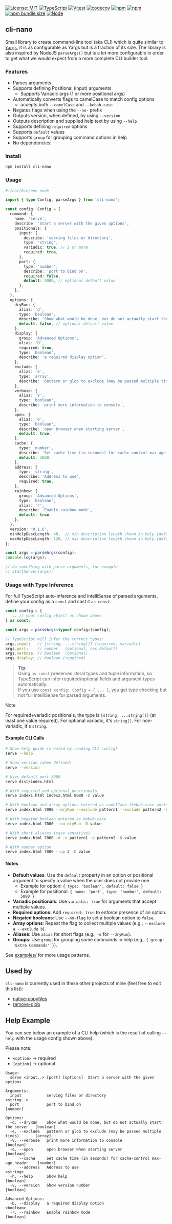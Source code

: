 [![License: MIT](https://img.shields.io/badge/License-MIT-yellow.svg)](https://opensource.org/licenses/MIT)
[![TypeScript](https://img.shields.io/badge/%3C%2F%3E-TypeScript-%230074c1.svg)](http://www.typescriptlang.org/)
[![Vitest](https://img.shields.io/badge/tested%20with-vitest-fcc72b.svg?logo=vitest)](https://vitest.dev/)
[![codecov](https://codecov.io/gh/ghiscoding/cli-nano/branch/main/graph/badge.svg)](https://codecov.io/gh/ghiscoding/cli-nano)
[![npm](https://img.shields.io/npm/v/cli-nano.svg)](https://www.npmjs.com/package/cli-nano)
[![npm](https://img.shields.io/npm/dy/cli-nano)](https://www.npmjs.com/package/cli-nano)
[![npm bundle size](https://img.shields.io/bundlephobia/minzip/cli-nano?color=success&label=gzip)](https://bundlephobia.com/result?p=cli-nano)
<a href="https://nodejs.org/en/about/previous-releases"><img src="https://img.shields.io/node/v/cli-nano.svg" alt="Node" /></a>

## cli-nano

Small library to create command-line tool (aka CLI) which is quite similar to [`Yargs`](https://github.com/yargs/yargs), it is as configurable as Yargs but is a fraction of its size. The library is also inspired by NodeJS `parseArgs()` but is a lot more configurable in order to get what we would expect from a more complete CLI builder tool.

### Features
- Parses arguments
- Supports defining Positional (input) arguments
  - Supports Variadic args (1 or more positional args)
- Automatically converts flags to camelCase to match config options
  - accepts both `--camelCase` and `--kebab-case`
- Negates flags when using the `--no-` prefix
- Outputs version, when defined, by using `--version`
- Outputs description and supplied help text by using `--help`
- Supports defining `required` options
- Supports `default` values
- Supports `group` for grouping command options in help
- No dependencies!

### Install
```sh
npm install cli-nano
```

### Usage

```ts
#!/usr/bin/env node

import { type Config, parseArgs } from 'cli-nano';

const config: Config = {
  command: {
    name: 'serve',
    describe: 'Start a server with the given options',
    positionals: {
      input: {
        describe: 'serving files or directory',
        type: 'string',
        variadic: true, // 1 or more
        required: true,
      },
      port: {
        type: 'number',
        describe: 'port to bind on',
        required: false,
        default: 5000, // optional default value
      },
    },
  },
  options: {
    dryRun: {
      alias: 'd',
      type: 'boolean',
      describe: 'Show what would be done, but do not actually start the server',
      default: false, // optional default value
    },
    display: {
      group: 'Advanced Options',
      alias: 'D',
      required: true,
      type: 'boolean',
      describe: 'a required display option',
    },
    exclude: {
      alias: 'e',
      type: 'array',
      describe: 'pattern or glob to exclude (may be passed multiple times)',
    },
    verbose: {
      alias: 'V',
      type: 'boolean',
      describe: 'print more information to console',
    },
    open: {
      alias: 'o',
      type: 'boolean',
      describe: 'open browser when starting server',
      default: true,
    },
    cache: {
      type: 'number',
      describe: 'Set cache time (in seconds) for cache-control max-age header',
      default: 3600,
    },
    address: {
      type: 'string',
      describe: 'Address to use',
      required: true,
    },
    rainbow: {
      group: 'Advanced Options',
      type: 'boolean',
      alias: 'r',
      describe: 'Enable rainbow mode',
      default: true,
    },
  },
  version: '0.1.6',
  minHelpDescLength: 40,  // min description length shown in help (defaults to 50)
  maxHelpDescLength: 120, // max description length shown in help (defaults to 100), will show ellipsis (...) when greater
};

const args = parseArgs(config);
console.log(args);

// do something with parse arguments, for example
// startServer(args);
```

### Usage with Type Inference

For full TypeScript auto-inference and intelliSense of parsed arguments, define your config as a `const` and cast it `as const`:

```ts
const config = {
  ... // your config object as shown above
} as const;

const args = parseArgs<typeof config>(config);

// TypeScript will infer the correct types:
args.input;   // [string, ...string[]] (required, variadic)
args.port;    // number   (optional, has default)
args.verbose; // boolean  (optional)
args.display; // boolean (required)
```

> **Tip:**  
> Using `as const` preserves literal types and tuple information, so TypeScript can infer required/optional fields and argument types automatically.  
> If you use `const config: Config = { ... }`, you get type checking but not full intelliSense for parsed arguments.

> [!NOTE]
> For required+variadic positionals, the type is `[string, ...string[]]` (at least one value required). For optional variadic, it's `string[]`. For non-variadic, it's `string`.

#### Example CLI Calls

```sh
# Show help guide (created by reading CLI config)
serve --help

# Show version (when defined)
serve --version

# Uses default port 5000
serve dist/index.html

# With required and optional positionals
serve index1.html index2.html 8080 -D value

# With boolean and array options entered as camelCase (kebab-case works too)
serve index.html 7000 --dryRun --exclude pattern1 --exclude pattern2 -D value

# With negated boolean entered as kebab-case
serve index.html 7000 --no-dryRun -D value

# With short aliases (case sensitive)
serve index.html 7000 -d -e pattern1 -e pattern2 -D value

# With number option
serve index.html 7000 --up 2 -D value
```

#### Notes

- **Default values**: Use the `default` property in an option or positional argument to specify a value when the user does not provide one.
  - Example for option: `{ type: 'boolean', default: false }`
  - Example for positional: `{ name: 'port', type: 'number', default: 5000 }`
- **Variadic positionals**: Use `variadic: true` for arguments that accept multiple values.
- **Required options**: Add `required: true` to enforce presence of an option.
- **Negated booleans**: Use `--no-flag` to set a boolean option to `false`.
- **Array options**: Repeat the flag to collect multiple values (e.g., `--exclude a --exclude b`).
- **Aliases**: Use `alias` for short flags (e.g., `-d` for `--dryRun`).
- **Groups**: Use `group` for grouping some commands in help (e.g., `{ group: 'Extra Commands' }`).

See [examples/](examples/) for more usage patterns.

## Used by

`cli-nano` is currently used in these other projects of mine (feel free to edit this list):

- [native-copyfiles](https://github.com/ghiscoding/native-copyfiles)
- [remove-glob](https://github.com/ghiscoding/remove-glob)

## Help Example

You can see below an example of a CLI help (which is the result of calling `--help` with the usage config shown above). 

Please note:

- `<option>` → required
- `[option]` → optional

```
Usage:
  serve <input..> [port] [options]  Start a server with the given options

Arguments:
  input           serving files or directory                                      <string..>
  port            port to bind on                                                 [number]

Options:
  -d, --dryRun    Show what would be done, but do not actually start the server   [boolean]
  -e, --exclude   pattern or glob to exclude (may be passed multiple times)       [array]
  -V, --verbose   print more information to console                               [boolean]
  -o, --open      open browser when starting server                               [boolean]
      --cache     Set cache time (in seconds) for cache-control max-age header    [number]
      --address   Address to use                                                  <string>
  -h, --help      Show help                                                       [boolean]
  -v, --version   Show version number                                             [boolean]

Advanced Options:
  -D, --display   a required display option                                       <boolean>
  -r, --rainbow   Enable rainbow mode                                             [boolean]
```
